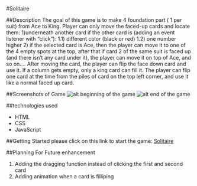 #Solitaire

##Description
The goal of this game is to make 4 foundation part ( 1 per suit) from Ace to King. Player can only move the faced-up cards and locate them:
1)underneath another card if the other card is (adding an event listener with “click”):
	1.1) different color (black or red)
	1.2) one number higher
2) if the selected card is Ace, then the player can move it to one of the 4 empty spots at the top, after that if card 2 of the same suit is faced up (and there isn’t any card under it), the player can move it on top of Ace, and so on….
After moving the card, the player can flip the face down card and use it. If a column gets empty, only a king card can fill it.
The player can flip one card at the time from the piles of card on the top left corner, and use it like a normal faced up card.

##Screenshots of Game
![alt beginning of the game](imgs/first.png)
![alt end of the game](imgs/end.png)

##technologies used
* HTML
* CSS
* JavaScript

##Getting Started
please click on this link to start the game:
[Solitaire](https://sanasdh.github.io/Solitaire/index.html)

##Planning For Future enhancement
1. Adding the dragging function instead of clicking the first and second card
2. Adding animation when a card is filliping


